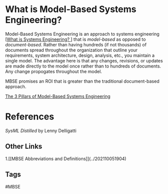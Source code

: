 # What is Model-Based Systems Engineering? 

Model-Based Systems Engineering is an approach to systems engineering [[What is Systems Engineering?  ](../202201080221)] that is *model-based* as opposed to *document-based*. Rather than having hundreds (if not thousands) of documents spread throughout the organization that outline your requirements, system architecture, design, analysis, etc., you maintain a single model. The advantage here is that any changes, revisions, or updates are made directly to the model once rather than to hundreds of documents. Any change propogates throughout the model.   

MBSE promises an ROI that is greater than the traditional document-based approach.  

[The 3 Pillars of Model-Based Systems Engineering](../202310270335)  

# References
*SysML Distilled* by Lenny Delligatti

## Other Links
1.[\[MBSE Abbreviations and Definitions]\](../202110051904) 

## Tags
#MBSE
